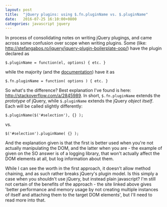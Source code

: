 ```yaml
---
layout: post
title:  "jQuery plugins: using $.fn.pluginName vs. $.pluginName"
date:   2016-07-25 16:10:00+0800
categories: javascript jquery
---
```


In process of consolidating notes on writing jQuery plugings, and came across some confusion over scope when writing plugins. Some (like: <http://stefangabos.ro/jquery/jquery-plugin-boilerplate-oop/>) have the plugin declared as 

```
$.pluginName = function(el, options) { etc. }
```

while the majority (and the [documentation](https://learn.jquery.com/plugins/)) have it as 

```
$.fn.pluginName = function( options ) { etc. }
```

So what's the difference? Best explanation I've found is here: <http://stackoverflow.com/a/2845989>. In short, `$.fn.pluginName` extends the *prototype* of jQuery, while `$.pluginName` extends the jQuery *object itself*. Each will be called slightly differently:

```
$.pluginName($('#selection'), {} );
```

vs.

```
$('#selection').pluginName( {} );
```

And the explanation given is that the first is better used when you're not actually manipulating the DOM, and the latter when you are - the example of given on the SO answer is of a logging library, that won't actually affect the DOM elements at all, but log information about them. 

While I can see the worth in the first approach, it doesn't allow method chaining, and as such rather breaks jQuery's plugin model. Is this simply a case when you shouldn't use jQuery, but instead plain javascript? I'm still not certain of the benefits of the approach - the site linked above gives 'better performance and memory usage by not creating multiple instances of itself and attaching them to the target DOM elements', but I'll need to read more into that.
